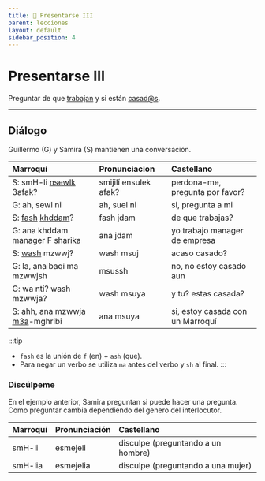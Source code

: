 ```yaml
---
title: 📖 Presentarse III
parent: lecciones
layout: default
sidebar_position: 4
---
```


# Presentarse III

Preguntar de que [trabajan](../verbos/trabajar) y si están [casad@s](../vocabulario/matrimonio).

---

## Diálogo
Guillermo (G) y Samira (S) mantienen una conversación.

| Marroquí                                                       | Pronunciacion         | Castellano                          |
|:---------------------------------------------------------------|:----------------------|:------------------------------------|
| S: smH-li [nsewlk](../verbos/preguntar) 3afak?                 | smijilí ensulek afak? | perdona-me, pregunta por favor?  |
| G: ah, sewl ni                                                 | ah, suel ni           | si, pregunta a mi                |
| S: [fash](../preguntas/de-que) [khddam](../verbos/trabajar)?   | fash jdam             | de que trabajas?                 |
| G: ana khddam manager F sharika                                | ana jdam              | yo trabajo manager de empresa    |
| S: [wash](../preguntas/acaso) mzwwj?                           | wash msuj             | acaso casado?                    |
| G: la, ana baqi ma mzwwjsh                                     | msussh                | no, no estoy casado aun          |
| G: wa nti? wash mzwwja?                                        | wash msuya            | y tu? estas casada?              |
| S: ahh, ana mzwwja [m3a](../vocabulario/preposiciones)-mghribi | ana msuya             | si, estoy casada con un Marroquí |

:::tip
- `fash` es la unión de `f` (en) + `ash` (que).
- Para negar un verbo se utiliza `ma` antes del verbo y `sh` al final.
:::

### Discúlpeme  
En el ejemplo anterior, Samira preguntan si puede hacer una pregunta. Como preguntar cambia dependiendo del genero del interlocutor.

| Marroquí | Pronunciación | Castellano                         |
|:---------|:--------------|:-----------------------------------|
| smH-li   | esmejeli      | disculpe (preguntando a un hombre) |
| smH-lia  | esmejelia     | disculpe (preguntando a una mujer) |